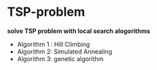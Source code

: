 # TSP-problem
**solve TSP problem with local search alogorithms**
- Algorithm 1 : Hill Climbing
- Algorithm 2: Simulated Annealing
- Algorithm 3: genetic algorithm
